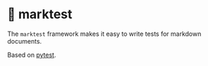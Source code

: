 # 🧪 marktest

The `marktest` framework makes it easy to write tests for markdown documents.

Based on [pytest](https://github.com/pytest-dev/pytest).
